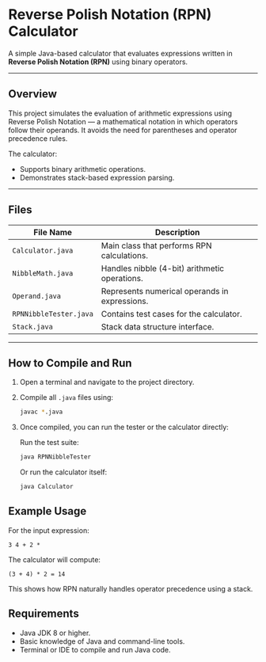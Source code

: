 # Reverse Polish Notation (RPN) Calculator

A simple Java-based calculator that evaluates expressions written in **Reverse Polish Notation (RPN)** using binary operators.

---

## Overview

This project simulates the evaluation of arithmetic expressions using Reverse Polish Notation — a mathematical notation in which operators follow their operands. It avoids the need for parentheses and operator precedence rules.

The calculator:
- Supports binary arithmetic operations.
- Demonstrates stack-based expression parsing.

---

## Files

| File Name            | Description                                |
|----------------------|--------------------------------------------|
| `Calculator.java`     | Main class that performs RPN calculations. |
| `NibbleMath.java`     | Handles nibble (4-bit) arithmetic operations. |
| `Operand.java`        | Represents numerical operands in expressions. |
| `RPNNibbleTester.java`| Contains test cases for the calculator.    |
| `Stack.java`          | Stack data structure interface.       |

---

## How to Compile and Run

1. Open a terminal and navigate to the project directory.

2. Compile all `.java` files using:
   ```bash
   javac *.java
   ```

3. Once compiled, you can run the tester or the calculator directly:

   Run the test suite:
   ```bash
   java RPNNibbleTester
   ```

   Or run the calculator itself:
   ```bash
   java Calculator
   ```

## Example Usage

For the input expression:
```
3 4 + 2 *
```

The calculator will compute:
```
(3 + 4) * 2 = 14
```

This shows how RPN naturally handles operator precedence using a stack.

## Requirements

* Java JDK 8 or higher.
* Basic knowledge of Java and command-line tools.
* Terminal or IDE to compile and run Java code.

